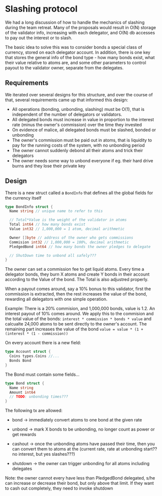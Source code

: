# Slashing protocol

We had a long discussion of how to handle the mechanics of slashing during the team retreat.  Many of the proposals would result in O(N) storage of the validator info, increasing with each delegator, and O(N) db accesses to pay out the interest or to slash.

The basic idea to solve this was to consider bonds a special class of currency, stored on each delegator account. In addition, there is one key that stores the general info of the bond type - how many bonds exist, what their value relative to atoms are, and some other parameters to control payout to the validator owner, separate from the delegates.

## Requirements

We iterated over several designs for this structure, and over the course of that, several requirements came up that informed this design:

* All operations (bonding, unbonding, slashing) must be O(1), that is independent of the number of delegators or validators.
* All delegated bonds must increase in value in proportion to the interest rate (minus the owner's commission) over the time they invested
* On evidence of malice, all delegated bonds must be slashed, bonded or unbonding
* The owner's commission must be paid out in atoms, that is liquidity to pay for the running costs of the system, with no unbonding period
* The owner cannot suddenly debond all their atoms and trick their delegators
* The owner needs some way to unbond everyone if eg. their hard drive burns and they lose their private key

## Design

There is a new struct called a `BondInfo` that defines all the global fields for the currency itself

```Go
type BondInfo struct {
  Name string // unique name to refer to this

  // Total*Value is the weight of the validator in atoms
  Total int64 // how many bonds exist
  Value int32 // 1,000,000 = 1 atom, decimal arithmetic

  Owner []byte // address of the owner who gets commissions
  Commision int32 // 1,000,000 = 100%, decimal arithmetic
  PledgedBond int64 // how many bonds the owner pledges to delegate

  // ShutDown time to unbond all safely???
}
```

The owner can set a commission fee to get liquid atoms. Every time a delegator bonds, they burn X atoms and create Y bonds in their account according to the Value of the bond.  The Total is also adjustred properly.

When a payout comes around, say a 10% bonus to this validator, first the commission is extracted, then the rest increases the value of the bond, rewarding all delegators with one simple operation.

Example:
There is a 20% commision, and 1,000,000 bonds, value is 1.2.
An interest payout of 10% comes around.  We apply this to the commision and the total value of the bonds: `interest * commission * bonds * value` and calcualte 24,000 atoms to be sent directly to the owner's account.  The remaining part increases the value of the bond `value = value * (1 + (interest * (1 - commission))`


On every account there is a new field:

```Go
type Account struct {
  Coins types.Coins //...
  Bonds Bond
}
```

The Bond must contain some fields...

```Go
type Bond struct {
  Name string
  Amount int64
  // TODO: unbonding times???
}
```

The following tx are allowed:

* bond -> immediately convert atoms to one bond at the given rate
* unbond -> mark X bonds to be unbonding, no longer count as power or get rewards
* cashout -> once the unbonding atoms have passed their time, then you can convert them to atoms at the (current rate, rate at unbonding start?? no interest, but yes slashes???)

* shutdown -> the owner can trigger unbonding for all atoms including delegates

Note: the owner cannot every have less than PledgedBond delegated, s/he can increase or decrease their bond, but only above that limit.  If they want to cash out completely, they need to invoke shutdown
